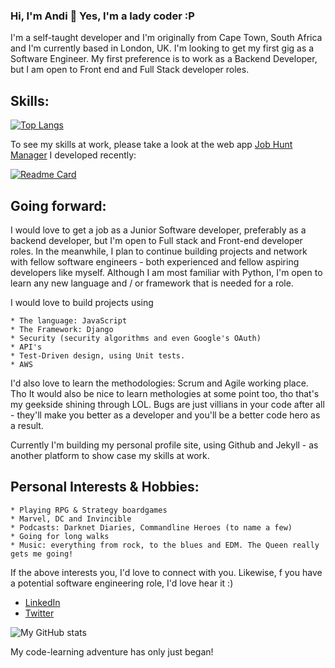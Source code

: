 ### Hi, I'm Andi 👋  Yes, I'm a lady coder :P

I'm a self-taught developer and I'm originally from Cape Town, South Africa and I'm currently based in London, UK. I'm looking to get my first gig as a Software Engineer. My first preference is to work as a Backend Developer, but I am open to Front end and Full Stack developer roles.  

## Skills: 

[![Top Langs](https://github-readme-stats.vercel.app/api/top-langs/?username=CardinisCode&layout=compact)](https://github.com/CardinisCode/github-readme-stats)

To see my skills at work, please take a look at the web app [Job Hunt Manager](https://jobhuntmanger.herokuapp.com) I developed recently:

[![Readme Card](https://github-readme-stats.vercel.app/api/pin/?username=CardinisCode&repo=jobhuntmanager)](https://github.com/CardinisCode/jobhuntmanager)

## Going forward:

I would love to get a job as a Junior Software developer, preferably as a backend developer, but I'm open to Full stack and Front-end developer roles. In the meanwhile, I plan to continue building projects and network with fellow software engineers - both experienced and fellow aspiring developers like myself. 
Although I am most familiar with Python, I'm open to learn any new language and / or framework that is needed for a role. 

I would love to build projects using
```
* The language: JavaScript
* The Framework: Django 
* Security (security algorithms and even Google's OAuth)
* API's 
* Test-Driven design, using Unit tests. 
* AWS 
```

I'd also love to learn the methodologies: Scrum and Agile working place. Tho It would also be nice to learn methologies at some point too, tho that's my geekside shining through LOL. Bugs are just villians in your code after all - they'll make you better as a developer and you'll be a better code hero as a result. 

Currently I'm building my personal profile site, using Github and Jekyll - as another platform to show case my skills at work. 

## Personal Interests & Hobbies:
```
* Playing RPG & Strategy boardgames
* Marvel, DC and Invincible
* Podcasts: Darknet Diaries, Commandline Heroes (to name a few)
* Going for long walks
* Music: everything from rock, to the blues and EDM. The Queen really gets me going! 
```

If the above interests you, I'd love to connect with you. Likewise, f you have a potential software engineering role, I'd love hear it :) 
* [LinkedIn](https://www.linkedin.com/in/acfolgado/)
* [Twitter](https://twitter.com/Andi_Folgado) 

![My GitHub stats](https://github-readme-stats.vercel.app/api?username=CardinisCode&show_icons=true&theme=tokyonight)

My code-learning adventure has only just began! 

